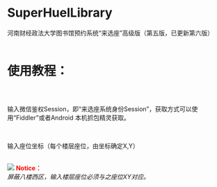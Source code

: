 # SuperHuelLibrary
河南财经政法大学图书馆预约系统“来选座”高级版（第五版，已更新第六版）<br><br>
<strong><h1>使用教程：
  </h1></strong>
<br>
<p>
输入微信鉴权Session，即“来选座系统身份Session”，获取方式可以使用“Fiddler”或者Android 本机抓包精灵获取。
</p>
<br>
<p>
  输入座位坐标（每个楼层座位，由坐标确定X,Y）
</p>

<br>

<img src="https://github.com/luoenen/SuperHuelLibrary/blob/master/image/QQ%E6%88%AA%E5%9B%BE20190111152603.png?raw=true">

</img>
<strong style="color:red">Notice：</strong><br>
<i>
  屏蔽八楼西区，输入楼层座位必须与之座位XY对应。
</i>
